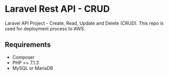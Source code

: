 # Laravel Rest API - CRUD

Laravel API Project - Create, Read, Update and Delete (CRUD).
This repo is used for deployment process to AWS.

## Requirements

- Composer
- PHP >= 7.1.3
- MySQL or MariaDB
